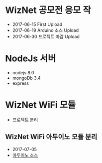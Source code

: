 # WizNet 공모전 응모 작
* 2017-06-15 First Upload
* 2017-06-19 Arduino 소스 Upload
* 2017-06-30 프로젝트 마감 Upload

# NodeJs 서버

* nodejs 8.0
* mongoDb 3.4
* express

# WizNet WiFi 모듈
* 프로젝트 분리

## WizNet WiFi 아두이노 모듈 분리
* 2017-07-05
* [아두이노 소스](https://github.com/callor/WizNet_Arduino)
